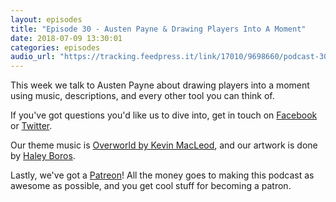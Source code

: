 ```yaml
---
layout: episodes
title: "Episode 30 - Austen Payne & Drawing Players Into A Moment"
date: 2018-07-09 13:30:01
categories: episodes
audio_url: "https://tracking.feedpress.it/link/17010/9698660/podcast-30-austen-payne-drawing-players-into-the-moment.mp3"
---
```


This week we talk to Austen Payne about drawing players into a moment using music, descriptions, and every other tool you can think of.

If you've got questions you'd like us to dive into, get in touch on [Facebook](https://www.facebook.com/dmsofvancouver) or [Twitter](https://www.twitter.com/dmsofvancouver).

Our theme music is [Overworld by Kevin MacLeod](https://incompetech.com/music/royalty-free/music.html), and our artwork is done by [Haley Boros](http://www.haleyboros.com/).

Lastly, we've got a [Patreon](https://www.patreon.com/dmsofvancouver)! All the money goes to making this podcast as awesome as possible, and you get cool stuff for becoming a patron.
